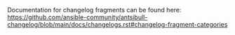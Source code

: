 Documentation for changelog fragments can be found here: https://github.com/ansible-community/antsibull-changelog/blob/main/docs/changelogs.rst#changelog-fragment-categories